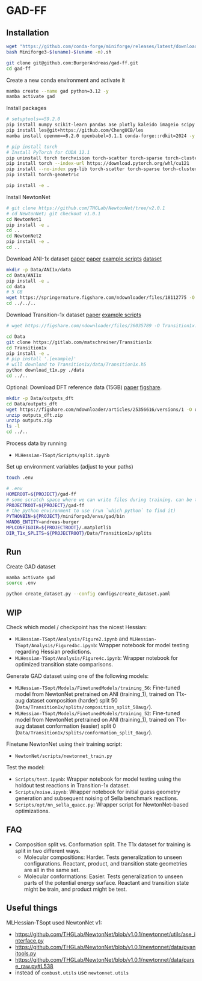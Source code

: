 # GAD-FF

## Installation

```bash
wget "https://github.com/conda-forge/miniforge/releases/latest/download/Miniforge3-$(uname)-$(uname -m).sh"
bash Miniforge3-$(uname)-$(uname -m).sh
```

```bash
git clone git@github.com:BurgerAndreas/gad-ff.git
cd gad-ff
```


Create a new conda environment and activate it
```bash
mamba create --name gad python=3.12 -y
mamba activate gad
```

Install packages
```bash
# setuptools==59.2.0
pip install numpy scikit-learn pandas ase plotly kaleido imageio scipy matplotlib seaborn black tqdm joblib einops ipykernel toml omegaconf nbformat nglview py3Dmol hydra-core==1.* wandb
pip install les@git+https://github.com/ChengUCB/les
mamba install openmm==8.2.0 openbabel=3.1.1 conda-forge::rdkit=2024 -y

# pip install torch
# Install PyTorch for CUDA 12.1
pip uninstall torch torchvision torch-scatter torch-sparse torch-cluster torch-spline-conv torch-geometric -y
pip install torch --index-url https://download.pytorch.org/whl/cu121
pip install --no-index pyg-lib torch-scatter torch-sparse torch-cluster torch-spline-conv -f https://data.pyg.org/whl/torch-2.5.1+cu121.html
pip install torch-geometric

pip install -e .
```

Install NewtonNet
```bash
# git clone https://github.com/THGLab/NewtonNet/tree/v2.0.1
# cd NewtonNet; git checkout v1.0.1
cd NewtonNet1
pip install -e .
cd ..
cd NewtonNet2
pip install -e .
cd ..
```

Download ANI-1x dataset
[paper](https://pubs.aip.org/aip/jcp/article/148/24/241733/963478/Less-is-more-Sampling-chemical-space-with-active)
[paper](https://www.nature.com/articles/s41597-020-0473-z)
[example scripts](https://github.com/aiqm/ANI1x_datasets)
[dataset](https://springernature.figshare.com/articles/dataset/ANI-1x_Dataset_Release/10047041?backTo=%2Fcollections%2FThe_ANI-1ccx_and_ANI-1x_data_sets_coupled-cluster_and_density_functional_theory_properties_for_molecules%2F4712477&file=18112775)
```bash
mkdir -p Data/ANI1x/data
cd Data/ANI1x
pip install -e .
cd data
# 5 GB
wget https://springernature.figshare.com/ndownloader/files/18112775 -O ani1x-release.h5
cd ../../..
```

Download Transition-1x dataset 
[paper](https://www.nature.com/articles/s41597-022-01870-w)
[example scripts](https://gitlab.com/matschreiner/Transition1x)
```bash
# wget https://figshare.com/ndownloader/files/36035789 -O Transition1x.h5

cd Data
git clone https://gitlab.com/matschreiner/Transition1x
cd Transition1x
pip install -e .
# pip install '.[example]'
# will download to Transition1x/data/Transition1x.h5
python download_t1x.py ./data
cd ../..
```

Optional: Download DFT reference data (15GB)
[paper](https://www.nature.com/articles/s41467-024-52481-5)
[figshare](https://figshare.com/articles/dataset/Data_for_Deep_Learning_of_ab_initio_Hessians_for_Transition_State_Optimization/25356616).
```bash
mkdir -p Data/outputs_dft
cd Data/outputs_dft
wget https://figshare.com/ndownloader/articles/25356616/versions/1 -O outputs_dft.zip
unzip outputs_dft.zip
unzip outputs.zip
ls -l
cd ../..
```

Process data by running
- `MLHessian-TSopt/Scripts/split.ipynb`

Set up environment variables (adjust to your paths)
```bash
touch .env
```
```bash
# .env
HOMEROOT=${PROJECT}/gad-ff
# some scratch space where we can write files during training. can be the same as HOMEROOT
PROJECTROOT=${PROJECT}/gad-ff
# the python environment to use (run `which python` to find it)
PYTHONBIN=${PROJECT}/miniforge3/envs/gad/bin
WANDB_ENTITY=andreas-burger
MPLCONFIGDIR=${PROJECTROOT}/.matplotlib
DIR_T1x_SPLITS=${PROJECTROOT}/Data/Transition1x/splits
```

## Run

Create GAD dataset
```bash
mamba activate gad
source .env

python create_dataset.py --config configs/create_dataset.yaml
```


## WIP

Check which model / checkpoint has the nicest Hessian:
- `MLHessian-TSopt/Analysis/Figure2.ipynb` and `MLHessian-TSopt/Analysis/Figure4bc.ipynb`: Wrapper notebook for model testing regarding Hessian predictions.
- `MLHessian-TSopt/Analysis/Figure4c.ipynb`: Wrapper notebook for optimized transition state comparisons.

Generate GAD dataset using one of the following models:
- `MLHessian-TSopt/Models/FinetunedModels/training_56`: Fine-tuned model from NewtonNet pretrained on ANI (training_1), trained on T1x-aug dataset composition (harder) split 50 (`Data/Transition1x/splits/composition_split_50aug/`).
- `MLHessian-TSopt/Models/FinetunedModels/training_52`: Fine-tuned model from NewtonNet pretrained on ANI (training_1), trained on T1x-aug dataset conformation (easier) split 0 (`Data/Transition1x/splits/conformation_split_0aug/`).

Finetune NewtonNet using their training script:
- `NewtonNet/scripts/newtonnet_train.py`

Test the model:
- `Scripts/test.ipynb`: Wrapper notebook for model testing using the holdout test reactions in Transition-1x dataset.
- `Scripts/noise.ipynb`: Wrapper notebook for initial guess geometry generation and subsequent noising of Sella benchmark reactions.
- `Scripts/opt/nn_sella_quacc.py`: Wrapper script for NewtonNet-based optimizations.

## FAQ

- Composition split vs. Conformation split. The T1x dataset for training is split in two different ways. 
    - Molecular compositions: Harder. Tests generalization to unseen configurations. Reactant, product, and transition state geometries are all in the same set.
    - Molecular conformations: Easier. Tests generalization to unseen parts of the potential energy surface. Reactant and transition state might be train, and product might be test.


## Useful things

MLHessian-TSopt used NewtonNet v1:
- https://github.com/THGLab/NewtonNet/blob/v1.0.1/newtonnet/utils/ase_interface.py
- https://github.com/THGLab/NewtonNet/blob/v1.0.1/newtonnet/data/pyanitools.py
- https://github.com/THGLab/NewtonNet/blob/v1.0.1/newtonnet/data/parse_raw.py#L538
- instead of `combust.utils` use `newtonnet.utils`
